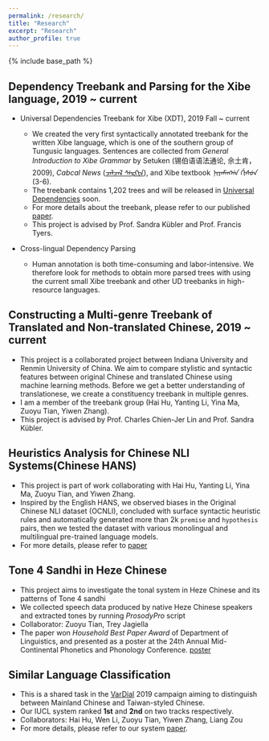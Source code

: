 ```yaml
---
permalink: /research/
title: "Research"
excerpt: "Research"
author_profile: true
---
```


{% include base_path %}



Dependency Treebank and Parsing for the Xibe language, 2019 ~ current
-----

* Universal Dependencies Treebank for Xibe (XDT), 2019 Fall ~ current
	* We created the very first syntactically annotated treebank for the written Xibe language, which is one of the southern group of Tungusic languages. Sentences are collected from _General Introduction to Xibe Grammar_ by Setuken (锡伯语语法通论, 佘土肯，2009), _Cabcal News_ ([ᠴᠠᠯᠴᠠᠯ ᠰᡝᠷᡣᡞᠨ](https://en.wikipedia.org/wiki/Qapqal_News)), and Xibe textbook _ᠨᡞᠶᠠᠮᠠᡢᡤᠠ ᡤᡞᠰᡠᠨ_ (3-6). 
	* The treebank contains 1,202 trees and will be released in [Universal Dependencies](https://universaldependencies.org/) soon.
	* For more details about the treebank, please refer to our published [paper](https://aclanthology.org/2020.udw-1.23.pdf).
	* This project is advised by Prof. Sandra Kübler and Prof. Francis Tyers.

* Cross-lingual Dependency Parsing
	* Human annotation is both time-consuming and labor-intensive. We therefore look for methods to obtain more parsed trees with using the current small Xibe treebank and other UD treebanks in high-resource languages.
	

Constructing a Multi-genre Treebank of Translated and Non-translated Chinese, 2019 ~ current
-----
* This project is a collaborated project between Indiana University and Renmin University of China. We aim to compare stylistic and syntactic features between original Chinese and translated Chinese using machine learning methods. Before we get a better understanding of translationese, we create a constituency treebank in multiple genres.
* I am a member of the treebank group (Hai Hu, Yanting Li, Yina Ma, Zuoyu Tian, Yiwen Zhang).
* This project is advised by Prof. Charles Chien-Jer Lin and Prof. Sandra Kübler.


Heuristics Analysis for Chinese NLI Systems(Chinese HANS)
-----
* This project is part of work collaborating with Hai Hu, Yanting Li, Yina Ma, Zuoyu Tian, and Yiwen Zhang. 
* Inspired by the English HANS, we observed biases in the Original Chinese NLI dataset (OCNLI), concluded with surface syntactic heuristic rules and automatically generated more than 2k `premise` and `hypothesis` pairs, then we tested the dataset with various monolingual and multilingual pre-trained language models. 
* For more details, please refer to [paper](https://arxiv.org/pdf/2106.03983.pdf)

Tone 4 Sandhi in Heze Chinese
-----
* This project aims to investigate the tonal system in Heze Chinese and its patterns of Tone 4 sandhi
* We collected speech data produced by native Heze Chinese speakers and extracted tones by running _ProsodyPro_ script
* Collaborator: Zuoyu Tian, Trey Jagiella
* The paper won _Household Best Paper Award_ of Department of Linguistics, and presented as a poster at the 24th Annual Mid-Continental Phonetics and Phonology Conference. [poster](https://www.researchgate.net/publication/337719636_TONE_4_SANDHI_IN_HEZE_CHINESE_TONE_4_SANDHI_IN_HEZE_CHINESE?channel=doi&linkId=5de6a4fc299bf10bc33d4efd&showFulltext=true)
	
Similar Language Classification
-----
* This is a shared task in the [VarDial](https://sites.google.com/view/vardial2019/campaign?authuser=0) 2019 campaign aiming to distinguish between Mainland Chinese and Taiwan-styled Chinese. 
* Our IUCL system ranked **1st** and **2nd** on two tracks respectively. 
* Collaborators: Hai Hu, Wen Li, Zuoyu Tian, Yiwen Zhang, Liang Zou
* For more details, please refer to our system [paper](http://web.science.mq.edu.au/~smalmasi/vardial6/pdf/W19-1417.pdf).




	







